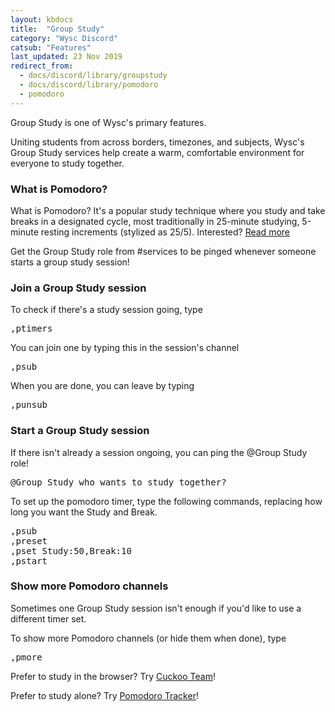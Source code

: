 ```yaml
---
layout: kbdocs
title:  "Group Study"
category: "Wysc Discord"
catsub: "Features"
last_updated: 23 Nov 2019
redirect_from:
  - docs/discord/library/groupstudy
  - docs/discord/library/pomodoro
  - pomodoro
---
```


Group Study is one of Wysc's primary features.

Uniting students from across borders, timezones, and subjects, Wysc's Group Study services help create a warm, comfortable environment for everyone to study together.

### What is Pomodoro?

What is Pomodoro? It's a popular study technique where you study and take breaks in a designated cycle, most traditionally in 25-minute studying, 5-minute resting increments (stylized as 25/5). Interested? <a href="https://en.wikipedia.org/wiki/Pomodoro_Technique" target="_blank">Read more</a>

Get the Group Study role from #services to be pinged whenever someone starts a group study session!

### Join a Group Study session

To check if there's a study session going, type

<pre>,ptimers</pre>

You can join one by typing this in the session's channel

<pre>,psub</pre>

When you are done, you can leave by typing

<pre>,punsub</pre>

### Start a Group Study session

If there isn't already a session ongoing, you can ping the @Group Study role!

<pre>@Group Study who wants to study together?</pre>

To set up the pomodoro timer, type the following commands, replacing how long you want the Study and Break.

<pre>,psub
,preset
,pset Study:50,Break:10
,pstart</pre>

### Show more Pomodoro channels

Sometimes one Group Study session isn't enough if you'd like to use a different timer set.

To show more Pomodoro channels (or hide them when done), type

<pre>,pmore</pre>

Prefer to study in the browser? Try <a href="https://cuckoo.team/wysc" target="_blank" rel="noopener">Cuckoo Team</a>!

Prefer to study alone? Try <a href="https://pomodoro-tracker.com" target="_blank" rel="noopener">Pomodoro Tracker</a>!